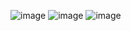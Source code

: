 ![image](https://github.com/user-attachments/assets/9d9206b9-9656-4604-8ed9-ae469c2b5484)
![image](https://github.com/user-attachments/assets/da1109dc-901f-4a2b-aa4d-b687a8ed0493)
![image](https://github.com/user-attachments/assets/542a5502-13ec-48ea-adb6-a3b588abeb54)
